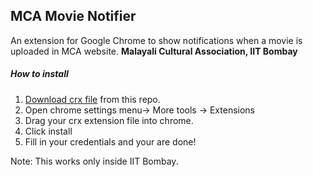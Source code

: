 ## MCA Movie Notifier
An extension for Google Chrome to show notifications when a movie is uploaded in MCA website. 
**Malayali Cultural Association, IIT Bombay**

##### How to install
1. [Download crx file](https://github.com/aruncodes/mca-movie-notification-extension/blob/master/MCA-Movie-Notifier.crx?raw=true) from this repo.
2. Open chrome settings menu-> More tools -> Extensions
3. Drag your crx extension file into chrome.
4. Click install
5. Fill in your credentials and your are done!

Note: This works only inside IIT Bombay.